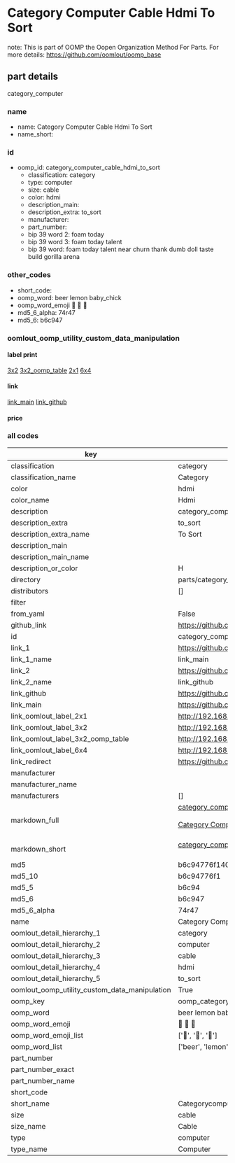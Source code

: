 # Category Computer Cable Hdmi To Sort  

note: This is part of OOMP the Oopen Organization Method For Parts. For more details: https://github.com/oomlout/oomp_base

##  part details
  



category_computer



### name
* name: Category Computer Cable Hdmi To Sort
* name_short: 
### id
* oomp_id: category_computer_cable_hdmi_to_sort
  * classification: category
  * type: computer
  * size: cable
  * color: hdmi
  * description_main: 
  * description_extra: to_sort
  * manufacturer: 
  * part_number: 
  * bip 39 word 2: foam today
  * bip 39 word 3: foam today talent
  * bip 39 word: foam today talent near churn thank dumb doll taste build gorilla arena

### other_codes
* short_code: 
* oomp_word: beer lemon baby_chick
* oomp_word_emoji :beer: :lemon: :baby_chick:
* md5_6_alpha: 74r47
* md5_6: b6c947






### oomlout_oomp_utility_custom_data_manipulation
#### label print
[3x2](http://192.168.1.245:1112/?label=oomp%2074r47)
[3x2_oomp_table](http://192.168.1.108:1112/?label=oomp%2074r47)
[2x1](http://192.168.1.242:1112/?label=oomp%2074r47)
[6x4](http://192.168.1.55:1112/?label=oomp%2074r47)    

#### link

[link_main](https://github.com/oomlout/oomlout_oomp_version_1_messy/tree/main/parts/category_computer_cable_hdmi_to_sort) [link_github](https://github.com/oomlout/oomlout_oomp_version_1_messy/tree/main/parts/category_computer_cable_hdmi_to_sort)                             

#### price







### all codes 
| key | value |  
| --- | --- |  
| classification | category |  
| classification_name | Category |  
| color | hdmi |  
| color_name | Hdmi |  
| description | category_computer |  
| description_extra | to_sort |  
| description_extra_name | To Sort |  
| description_main |  |  
| description_main_name |  |  
| description_or_color | H  |  
| directory | parts/category_computer_cable_hdmi_to_sort |  
| distributors | [] |  
| filter |  |  
| from_yaml | False |  
| github_link | https://github.com/oomlout/oomlout_oomp_part_src/tree/main/parts/category_computer_cable_hdmi_to_sort |  
| id | category_computer_cable_hdmi_to_sort |  
| link_1 | https://github.com/oomlout/oomlout_oomp_version_1_messy/tree/main/parts/category_computer_cable_hdmi_to_sort |  
| link_1_name | link_main |  
| link_2 | https://github.com/oomlout/oomlout_oomp_version_1_messy/tree/main/parts/category_computer_cable_hdmi_to_sort |  
| link_2_name | link_github |  
| link_github | https://github.com/oomlout/oomlout_oomp_version_1_messy/tree/main/parts/category_computer_cable_hdmi_to_sort |  
| link_main | https://github.com/oomlout/oomlout_oomp_version_1_messy/tree/main/parts/category_computer_cable_hdmi_to_sort |  
| link_oomlout_label_2x1 | http://192.168.1.242:1112/?label=oomp%2074r47 |  
| link_oomlout_label_3x2 | http://192.168.1.245:1112/?label=oomp%2074r47 |  
| link_oomlout_label_3x2_oomp_table | http://192.168.1.108:1112/?label=oomp%2074r47 |  
| link_oomlout_label_6x4 | http://192.168.1.55:1112/?label=oomp%2074r47 |  
| link_redirect | https://github.com/oomlout/oomlout_oomp_version_1_messy/tree/main/parts/category_computer_cable_hdmi_to_sort |  
| manufacturer |  |  
| manufacturer_name |  |  
| manufacturers | [] |  
| markdown_full | [category_computer_cable_hdmi_to_sort](none)<br>[](none)<br>[Category Computer Cable Hdmi To Sort](none)<br><br> |  
| markdown_short | [category_computer_cable_hdmi_to_sort](none)<br><br> |  
| md5 | b6c94776f140a87f7f146939baf8d2d0 |  
| md5_10 | b6c94776f1 |  
| md5_5 | b6c94 |  
| md5_6 | b6c947 |  
| md5_6_alpha | 74r47 |  
| name | Category Computer Cable Hdmi To Sort |  
| oomlout_detail_hierarchy_1 | category |  
| oomlout_detail_hierarchy_2 | computer |  
| oomlout_detail_hierarchy_3 | cable |  
| oomlout_detail_hierarchy_4 | hdmi |  
| oomlout_detail_hierarchy_5 | to_sort |  
| oomlout_oomp_utility_custom_data_manipulation | True |  
| oomp_key | oomp_category_computer_cable_hdmi_to_sort |  
| oomp_word | beer lemon baby_chick |  
| oomp_word_emoji | :beer: :lemon: :baby_chick: |  
| oomp_word_emoji_list | [':beer:', ':lemon:', ':baby_chick:'] |  
| oomp_word_list | ['beer', 'lemon', 'baby_chick'] |  
| part_number |  |  
| part_number_exact |  |  
| part_number_name |  |  
| short_code |  |  
| short_name | Categorycomputer |  
| size | cable |  
| size_name | Cable |  
| type | computer |  
| type_name | Computer |  
